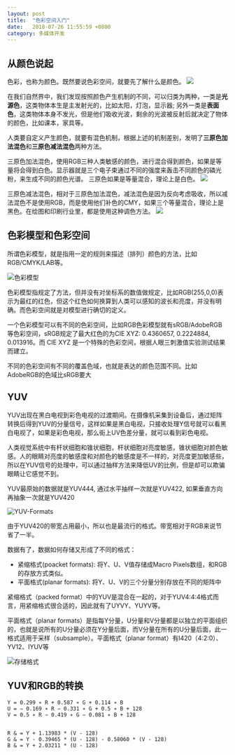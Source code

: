 ```yaml
---
layout: post
title:  "色彩空间入门"
date:   2018-07-26 11:55:59 +0800
category: 多媒体开发
---
```


## 从颜色说起

色彩，也称为颜色。既然要说色彩空间，就要先了解什么是颜色。
![](https://dlseeu-website.oss-cn-hangzhou.aliyuncs.com/%E8%89%B2%E5%BD%A9%E6%A8%A1%E5%9E%8B-RGB.png)

在我们自然界中，我们发现按照颜色产生机制的不同，可以归类为两种，一类是**光源色**，这类物体本生是主发射光的，比如太阳，灯泡，显示器; 另外一类是**表面色**，这类物体本身不发光，但是他们吸收光波，剩余的光波被反射后就决定了物体的颜色，比如课本，家具等。

人类要自定义产生颜色，就要有混色机制，根据上述的机制差别，发明了**三原色加法混色**和**三原色减法混色**两种方法。

三原色加法混色，使用RGB三种人类敏感的颜色，进行混合得到颜色，如果是等量将会得到白色。显示器就是三个电子束通过不同的强度来轰击不同颜色的磷光粉，来生成不同的颜色光谱。 三原色如果是等量混合，理论上是白色。
![](https://dlseeu-website.oss-cn-hangzhou.aliyuncs.com/%E5%85%89%E6%BA%90%E8%89%B2%E4%B8%89%E5%8E%9F%E8%89%B2.png)

三原色减法混色，相对于三原色加法混色，减法混色是因为反向考虑吸收，所以减法混色不是使用RGB，而是使用他们补色的CMY，如果三个等量混合，理论上是黑色。在绘图和印刷行业里，都是使用这种调色方法。
![](https://dlseeu-website.oss-cn-hangzhou.aliyuncs.com/CYMK.png)

## 色彩模型和色彩空间

所谓色彩模型，就是指用一定的规则来描述（排列）颜色的方法，比如RGB/CMYK/LAB等。

![色彩模型](https://dlseeu-website.oss-cn-hangzhou.aliyuncs.com/%E8%89%B2%E5%BD%A9%E6%A8%A1%E5%9E%8B-RGB.png)

色彩模型指规定了方法，但并没有对坐标系的数值做规定，比如RGB(255,0,0)表示为最红的红色，但这个红色如何换算到人类可以感知的波长和亮度，并没有明确。而色彩空间就是对模型进行确切的定义。

一个色彩模型可以有不同的色彩空间，比如RGB色彩模型就有sRGB/AdobeRGB等色彩空间，sRGB规定了最大红色的为CIE XYZ: 0.4360657, 0.2224884, 0.013916。而 CIE XYZ 是一个特殊的色彩空间，根据人眼三刺激值实验测试结果而建立。

不同的色彩空间有不同的覆盖色域，也就是表达的颜色范围不同。比如AdobeRGB的色域比sRGB要大

## YUV

YUV出现在黑白电视到彩色电视的过渡期间。在摄像机采集到设备后，通过矩阵转换后得到YUV的分量信号，这样如果是黑白电视，只接收处理Y信号就可以看黑白电视了，如果是彩色电视，那么街上UV色差分量，就可以看到彩色电视。

人类视觉系统中有杆状细胞和锥状细胞，杆状细胞对亮度敏感，锥状细胞对颜色敏感。人的眼睛对亮度的敏感度和对颜色的敏感度是不一样的，对亮度更加敏感些，所以在YUV信号的处理中，可以通过抽样方法来降低UV的比例，但是却可以欺骗眼睛让它感觉不到。

YUV最原始的数据就是YUV444, 通过水平抽样一次就是YUV422, 如果垂直方向再抽象一次就是YUV420

![YUV-Formats](https://dlseeu-website.oss-cn-hangzhou.aliyuncs.com/YUV-Formats.png)

由于YUV420的带宽占用最小，所以也是最流行的格式。带宽相对于RGB来说节省了一半。

数据有了，数据如何存储又形成了不同的格式：

- 紧缩格式(poacket formats): 将Y、U、V值存储成Macro Pixels数组，和RGB的存放方式类似。
- 平面格式(planar formats): 将Y、U、V的三个分量分别存放在不同的矩阵中

紧缩格式（packed format）中的YUV是混合在一起的，对于YUV4:4:4格式而言，用紧缩格式很合适的，因此就有了UYVY、YUYV等。

平面格式（planar formats）是指每Y分量，U分量和V分量都是以独立的平面组织的，也就是说所有的U分量必须在Y分量后面，而V分量在所有的U分量后面，此一格式适用于采样（subsample）。平面格式（planar format）有I420（4:2:0）、YV12、IYUV等

![存储格式](https://dlseeu-website.oss-cn-hangzhou.aliyuncs.com/%E8%89%B2%E5%BD%A9%E6%A8%A1%E5%9E%8B-RGB.png)

## YUV和RGB的转换
```
Y = 0.299 ∗ R + 0.587 ∗ G + 0.114 ∗ B	
U = − 0.169 ∗ R − 0.331 ∗ G + 0.5 ∗ B + 128	
V = 0.5 ∗ R − 0.419 ∗ G − 0.081 ∗ B + 128


R & = Y + 1.13983 * (V - 128) 
G & = Y - 0.39465 * (U - 128) - 0.58060 * (V - 128) 
B & = Y + 2.03211 * (U - 128)
```

